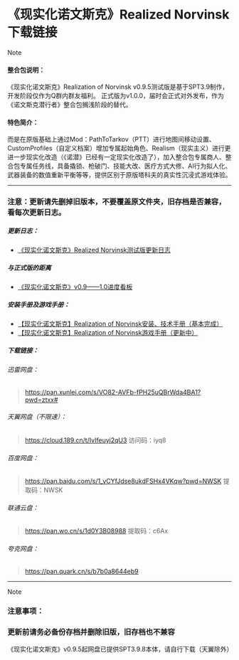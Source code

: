 
# 《现实化诺文斯克》Realized Norvinsk下载链接

> [!NOTE]
> #### 整合包说明：
> 《现实化诺文斯克》Realization of Norvinsk v0.9.5测试版是基于SPT3.9制作，开发阶段仅作为Q群内群友福利。
> 正式版为v1.0.0，届时会正式对外发布，作为《诺文斯克潜行者》整合包搁浅阶段的替代。
> 
> #### **特色简介**：
> 
> 而是在原版基础上通过Mod：PathToTarkov（PTT）进行地图间移动设置、CustomProfiles（自定义档案）增加专属起始角色、Realism（现实主义）进行更进一步现实化改造（《诺潜》已经有一定现实化改造了），加入整合包专属商人、整合包专属任务线，具备撬锁、枪破门、技能大改、医疗方式大修、AI行为拟人化、武器装备的数值重新平衡等等，提供区别于原版塔科夫的真实性沉浸式游戏体验。

---
### **注意：更新请先删掉旧版本，不要覆盖原文件夹，旧存档是否兼容，看每次更新日志。**

##### 更新日志：
- [《现实化诺文斯克》Realized Norvinsk测试版更新日志](../①整合包更新计划/《现实化诺文斯克》Realized%20Norvinsk测试版更新日志.md)

##### 与正式版的距离
- [《现实化诺文斯克》v0.9——1.0进度看板](《现实化诺文斯克》v0.9——1.0进度看板.md)
##### 安装手册及游戏手册：
- [【现实化诺文斯克】Realization of Norvinsk安装、技术手册（基本完成）](../②安装和技术指南/【现实化诺文斯克】Realization%20of%20Norvinsk安装、技术手册.md)
- [【现实化诺文斯克】Realization of Norvinsk游戏手册（更新中）](../③游戏指南/【现实化诺文斯克】Realization%20of%20Norvinsk游戏手册（起草中）.md)

##### 下载链接： 
###### 迅雷网盘：
> https://pan.xunlei.com/s/VO82-AVFb-fPH25uQBrWda4BA1?pwd=ztxx#

###### 天翼网盘（不限速）：
>https://cloud.189.cn/t/IvIfeuyi2qU3 
>访问码：iyq8

###### 百度网盘：
>https://pan.baidu.com/s/1_yCYfJdse8ukdFSHx4VKqw?pwd=NWSK 
>提取码：NWSK 

###### 联通云盘：
>https://pan.wo.cn/s/1d0Y3B08988
>提取码：c6Ax

###### 夸克网盘：
>https://pan.quark.cn/s/b7b0a8644eb9

---
> [!NOTE]
> ### **注意事项**：
>### **更新前请务必备份存档并删除旧版，旧存档也不兼容**
>
>《现实化诺文斯克》v0.9.5起网盘已提供SPT3.9.8本体，请自行下载（天翼除外）


